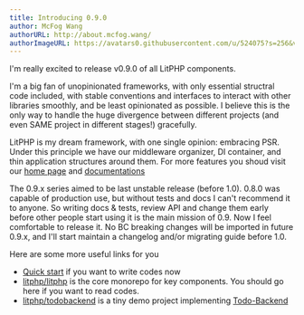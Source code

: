 ```yaml
---
title: Introducing 0.9.0
author: McFog Wang
authorURL: http://about.mcfog.wang/
authorImageURL: https://avatars0.githubusercontent.com/u/524075?s=256&v=4
---
```


I'm really excited to release v0.9.0 of all LitPHP components.

I'm a big fan of unopinionated frameworks, with only essential structral code included, with stable conventions and interfaces to interact with other libraries smoothly, and be least opinionated as possible. I believe this is the only way to handle the huge divergence between different projects (and even SAME project in different stages!) gracefully.

LitPHP is my dream framework, with one single opinion: embracing PSR. Under this principle we have our middleware organizer, DI container, and thin application structures around them. For more features you shoud visit our [home page](/) and [documentations](/docs)

The 0.9.x series aimed to be last unstable release (before 1.0). 0.8.0 was capable of production use, but without tests and docs I can't recommend it to anyone. So writing docs & tests, review API and change them early before other people start using it is the main mission of 0.9. Now I feel comfortable to release it. No BC breaking changes will be imported in future 0.9.x, and I'll start maintain a changelog and/or migrating guide before 1.0.

Here are some more useful links for you
+ [Quick start](/docs/quickstart) if you want to write codes now
+ [litphp/litphp](https://github.com/litphp/litphp) is the core monorepo for key components. You should go here if you want to read codes.
+ [litphp/todobackend](https://github.com/litphp/todobackend) is a tiny demo project implementing [Todo-Backend](https://www.todobackend.com/)
